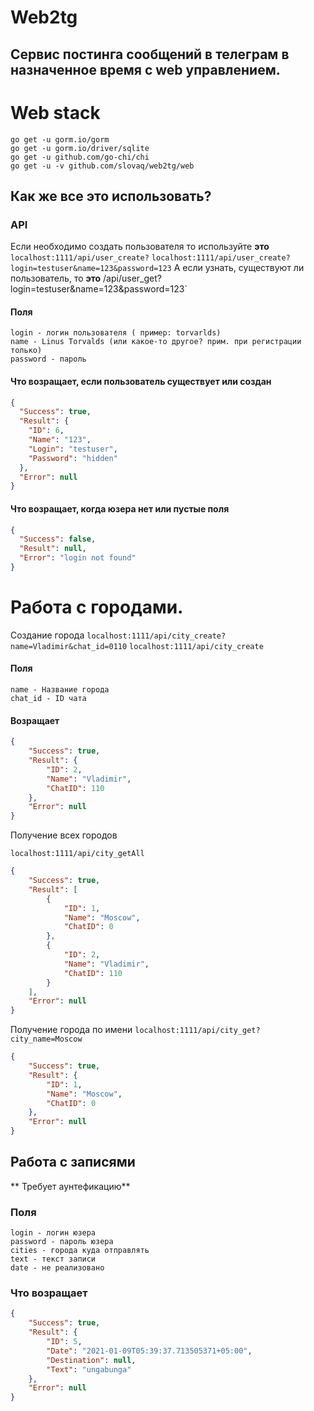# Web2tg
## Сервис постинга сообщений в телеграм в назначенное время с web управлением. 

# Web stack
    go get -u gorm.io/gorm
    go get -u gorm.io/driver/sqlite
    go get -u github.com/go-chi/chi
    go get -u -v github.com/slovaq/web2tg/web

## Как же все это использовать?
### API
Если необходимо создать пользователя то используйте **это**
`localhost:1111/api/user_create?`
`localhost:1111/api/user_create?login=testuser&name=123&password=123`
А если узнать, существуют ли пользователь, то **это**
/api/user_get?login=testuser&name=123&password=123`

#### Поля
	login - логин пользователя ( пример: torvarlds) 
	name - Linus Torvalds (или какое-то другое? прим. при регистрации только) 
	password - пароль

#### Что возращает, если пользователь существует или создан

```json
{
  "Success": true,
  "Result": {
    "ID": 6,
    "Name": "123",
    "Login": "testuser",
    "Password": "hidden"
  },
  "Error": null
}
```
#### Что возращает, когда юзера нет или пустые поля
```json
{
  "Success": false,
  "Result": null,
  "Error": "login not found"
}
```
# Работа с городами.
Создание города
`localhost:1111/api/city_create?name=Vladimir&chat_id=0110`
`localhost:1111/api/city_create`
#### Поля
    name - Название города
	chat_id - ID чата
#### Возращает
```json
{
    "Success": true,
    "Result": {
        "ID": 2,
        "Name": "Vladimir",
        "ChatID": 110
    },
    "Error": null
}
```
Получение всех городов

`localhost:1111/api/city_getAll`

```json 
{
    "Success": true,
    "Result": [
        {
            "ID": 1,
            "Name": "Moscow",
            "ChatID": 0
        },
        {
            "ID": 2,
            "Name": "Vladimir",
            "ChatID": 110
        }
    ],
    "Error": null
}
```
Получение города по имени
`localhost:1111/api/city_get?city_name=Moscow`
```json
{
    "Success": true,
    "Result": {
        "ID": 1,
        "Name": "Moscow",
        "ChatID": 0
    },
    "Error": null
}
```
## Работа с записями
** Требует аунтефикацию**
### Поля
	login - логин юзера
	password - пароль юзера
	cities - города куда отправлять
	text - текст записи
	date - не реализовано
### Что возращает
```json
{
    "Success": true,
    "Result": {
        "ID": 5,
        "Date": "2021-01-09T05:39:37.713505371+05:00",
        "Destination": null,
        "Text": "ungabunga"
    },
    "Error": null
}
```
